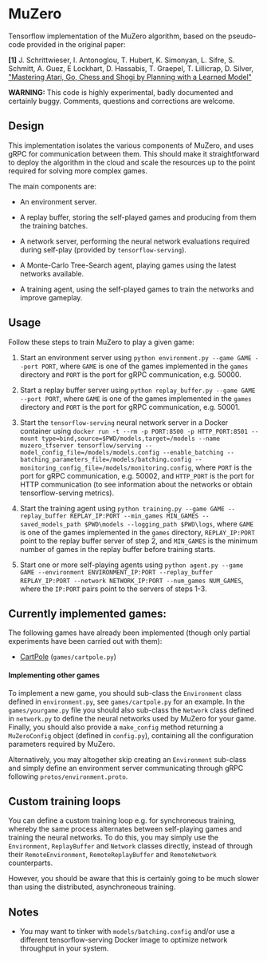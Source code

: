# MuZero

Tensorflow implementation of the MuZero algorithm, based on the pseudo-code provided
in the original paper:

**[1]** J. Schrittwieser, I. Antonoglou, T. Hubert, K. Simonyan, L. Sifre, S. Schmitt, A. Guez, 
E Lockhart, D. Hassabis, T. Graepel, T. Lillicrap, D. Silver,
["Mastering Atari, Go, Chess and Shogi by Planning with a Learned Model"](https://arxiv.org/abs/1911.08265)

**WARNING:** This code is highly experimental, badly documented and certainly buggy.
Comments, questions and corrections are welcome.

## Design

This implementation isolates the various components of MuZero, and uses
 gRPC for communication between them. This should make it straightforward
to deploy the algorithm in the cloud and scale the resources up to the point
required for solving more complex games.

The main components are:

- An environment server.

- A replay buffer, storing the self-played games and producing from them
the training batches.

- A network server, performing the neural network evaluations required during
self-play (provided by `tensorflow-serving`).

- A Monte-Carlo Tree-Search agent, playing games using the latest networks available.

- A training agent, using the self-played games to train the networks and improve
gameplay.

## Usage

Follow these steps to train MuZero to play a given game:

1. Start an environment server using
`python environment.py --game GAME --port PORT`,
where `GAME` is one of the games implemented in the `games` directory 
and `PORT` is the port for gRPC communication, e.g. 50000.

1. Start a replay buffer server using
`python replay_buffer.py --game GAME --port PORT`,
where `GAME` is one of the games implemented in the `games` directory 
and `PORT` is the port for gRPC communication, e.g. 50001.
 
1. Start the `tensorflow-serving` neural network server in a Docker container using
`docker run -t --rm -p PORT:8500 -p HTTP_PORT:8501 --mount type=bind,source=$PWD/models,target=/models --name muzero_tfserver tensorflow/serving --model_config_file=/models/models.config --enable_batching --batching_parameters_file=/models/batching.config --monitoring_config_file=/models/monitoring.config`,
where `PORT` is the port for gRPC communication, e.g. 50002, and `HTTP_PORT`
is the port for HTTP communication (to see information about the networks or 
obtain tensorflow-serving metrics).

1. Start the training agent using
`python training.py --game GAME --replay_buffer REPLAY_IP:PORT --min_games MIN_GAMES --saved_models_path $PWD\models --logging_path $PWD\logs`,
where `GAME` is one of the games implemented in the `games` directory,
`REPLAY_IP:PORT` point to the replay buffer server of step 2, and `MIN_GAMES`
is the minimum number of games in the replay buffer before training starts. 

1. Start one or more self-playing agents using
`python agent.py --game GAME --environment ENVIRONMENT_IP:PORT --replay_buffer REPLAY_IP:PORT --network NETWORK_IP:PORT --num_games NUM_GAMES`,
where the `IP:PORT` pairs point to the servers of steps 1-3.

## Currently implemented games:

The following games have already been implemented (though only partial experiments 
have been carried out with them):

- [CartPole](https://github.com/openai/gym/wiki/CartPole-v0) (`games/cartpole.py`)

#### Implementing other games

To implement a new game, you should sub-class the `Environment` class 
defined in `environment.py`, see `games/cartpole.py` for an example. In 
the `games/yourgame.py` file you should also sub-class the `Network` class 
defined in `network.py` to define the neural networks used by MuZero for
your game. Finally, you should also provide a `make_config` method returning a
`MuZeroConfig` object (defined in `config.py`), containing all the
configuration parameters required by MuZero.

Alternatively, you may altogether skip creating an `Environment` sub-class
and simply define an environment server communicating through gRPC following
`protos/environment.proto`.

## Custom training loops

You can define a custom training loop e.g. for synchroneous training, 
whereby the same process alternates between self-playing games and training 
the neural networks. To do this, you may simply use the `Environment`,
`ReplayBuffer` and `Network` classes directly, instead of through their
`RemoteEnvironment`, `RemoteReplayBuffer` and `RemoteNetwork` counterparts.   

However, you should be aware that this is certainly going to be much slower
than using the distributed, asynchroneous training.

## Notes

- You may want to tinker with `models/batching.config` and/or use a different
tensorflow-serving Docker image to optimize network throughput in your system.
